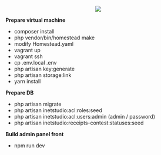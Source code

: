 <p align="center"><img src="https://laravel.com/assets/img/components/logo-laravel.svg"></p>

<p><strong>Prepare virtual machine</strong></p>

- composer install
- php vendor/bin/homestead make
- modify Homestead.yaml
- vagrant up
- vagrant ssh
- cp .env.local .env
- php artisan key:generate
- php artisan storage:link
- yarn install

<p><strong>Prepare DB</strong></p>

- php artisan migrate
- php artisan inetstudio:acl:roles:seed
- php artisan inetstudio:acl:users:admin (admin / password)
- php artisan inetstudio:receipts-contest:statuses:seed

<p><strong>Build admin panel front</strong></p>

- npm run dev
